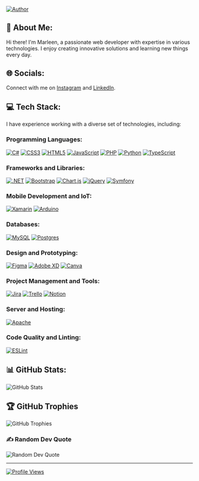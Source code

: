 
[![Author](https://img.shields.io/badge/author-itsmemarly-orange.svg)](https://github.com/itsmemarly)

## 💫 About Me:
Hi there! I'm Marleen, a passionate web developer with expertise in various technologies. I enjoy creating innovative solutions and learning new things every day.

## 🌐 Socials:
Connect with me on [Instagram](https://instagram.com/its.me.marly) and [LinkedIn](https://www.linkedin.com/in/marleen-reiding/).

## 💻 Tech Stack:

I have experience working with a diverse set of technologies, including:

### Programming Languages:
[![C#](https://img.shields.io/badge/c%23-%23239120.svg?style=for-the-badge&logo=c-sharp&logoColor=white)](#)
[![CSS3](https://img.shields.io/badge/css3-%231572B6.svg?style=for-the-badge&logo=css3&logoColor=white)](#)
[![HTML5](https://img.shields.io/badge/html5-%23E34F26.svg?style=for-the-badge&logo=html5&logoColor=white)](#)
[![JavaScript](https://img.shields.io/badge/javascript-%23323330.svg?style=for-the-badge&logo=javascript&logoColor=%23F7DF1E)](#)
[![PHP](https://img.shields.io/badge/php-%23777BB4.svg?style=for-the-badge&logo=php&logoColor=white)](#)
[![Python](https://img.shields.io/badge/python-%233776AB.svg?style=for-the-badge&logo=python&logoColor=white)](#)
[![TypeScript](https://img.shields.io/badge/typescript-%23007ACC.svg?style=for-the-badge&logo=typescript&logoColor=white)](#)

### Frameworks and Libraries:
[![.NET](https://img.shields.io/badge/.NET-%235C2D91.svg?style=for-the-badge&logo=.net&logoColor=white)](#)
[![Bootstrap](https://img.shields.io/badge/bootstrap-%23563D7C.svg?style=for-the-badge&logo=bootstrap&logoColor=white)](#)
[![Chart.js](https://img.shields.io/badge/Chart.js-%23FF6384.svg?style=for-the-badge&logo=chart.js&logoColor=white)](#)
[![jQuery](https://img.shields.io/badge/jquery-%230769AD.svg?style=for-the-badge&logo=jquery&logoColor=white)](#)
[![Symfony](https://img.shields.io/badge/symfony-%23000000.svg?style=for-the-badge&logo=symfony&logoColor=white)](#)

### Mobile Development and IoT:
[![Xamarin](https://img.shields.io/badge/xamarin-%23157EFB.svg?style=for-the-badge&logo=xamarin&logoColor=white)](#)
[![Arduino](https://img.shields.io/badge/arduino-%2300979D.svg?style=for-the-badge&logo=arduino&logoColor=white)](#)

### Databases:
[![MySQL](https://img.shields.io/badge/mysql-%2300f.svg?style=for-the-badge&logo=mysql&logoColor=white)](#)
[![Postgres](https://img.shields.io/badge/postgresql-%23336791.svg?style=for-the-badge&logo=postgresql&logoColor=white)](#)

### Design and Prototyping:
[![Figma](https://img.shields.io/badge/figma-%23F24E1E.svg?style=for-the-badge&logo=figma&logoColor=white)](#)
[![Adobe XD](https://img.shields.io/badge/adobexd-%23FF26BE.svg?style=for-the-badge&logo=adobexd&logoColor=white)](#)
[![Canva](https://img.shields.io/badge/canva-%2300C4CC.svg?style=for-the-badge&logo=canva&logoColor=white)](#)

### Project Management and Tools:
[![Jira](https://img.shields.io/badge/jira-%230052CC.svg?style=for-the-badge&logo=jira&logoColor=white)](#)
[![Trello](https://img.shields.io/badge/trello-%23026AA7.svg?style=for-the-badge&logo=trello&logoColor=white)](#)
[![Notion](https://img.shields.io/badge/notion-%23000000.svg?style=for-the-badge&logo=notion&logoColor=white)](#)

### Server and Hosting:
[![Apache](https://img.shields.io/badge/apache-%23D22128.svg?style=for-the-badge&logo=apache&logoColor=white)](#)

### Code Quality and Linting:
[![ESLint](https://img.shields.io/badge/eslint-%234B32C3.svg?style=for-the-badge&logo=eslint&logoColor=white)](#)


## 📊 GitHub Stats:
![GitHub Stats](https://github-readme-stats.vercel.app/api?username=itsmemarly&theme=tokyonight&hide_border=false&include_all_commits=false&count_private=false)

## 🏆 GitHub Trophies
![GitHub Trophies](https://github-profile-trophy.vercel.app/?username=itsmemarly&theme=algolia&no-frame=false&no-bg=false&margin-w=4)

### ✍️ Random Dev Quote
![Random Dev Quote](https://quotes-github-readme.vercel.app/api?type=vertical&theme=tokyonight)

---
[![Profile Views](https://komarev.com/ghpvc/?username=itsmemarly&color=brightgreen)](https://github.com/itsmemarly)
